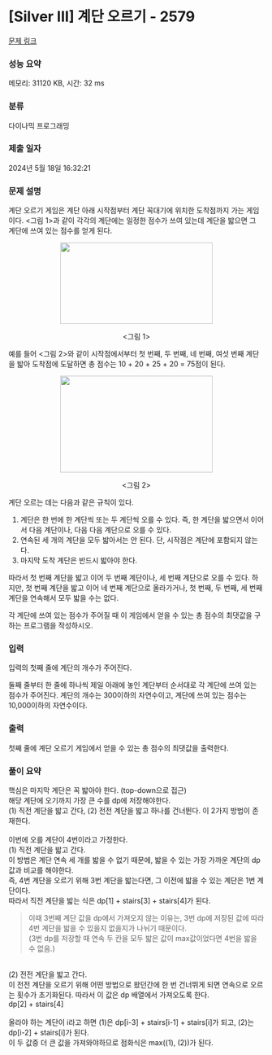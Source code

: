 # [Silver III] 계단 오르기 - 2579 

[문제 링크](https://www.acmicpc.net/problem/2579) 

### 성능 요약

메모리: 31120 KB, 시간: 32 ms

### 분류

다이나믹 프로그래밍

### 제출 일자

2024년 5월 18일 16:32:21

### 문제 설명

<p>계단 오르기 게임은 계단 아래 시작점부터 계단 꼭대기에 위치한 도착점까지 가는 게임이다. <그림 1>과 같이 각각의 계단에는 일정한 점수가 쓰여 있는데 계단을 밟으면 그 계단에 쓰여 있는 점수를 얻게 된다.</p>

<p style="text-align: center;"><img alt="" src="https://u.acmicpc.net/7177ea45-aa8d-4724-b256-7b84832c9b97/Screen%20Shot%202021-06-23%20at%203.00.46%20PM.png" style="width: 300px; height: 160px;"></p>

<p style="text-align: center;"><그림 1></p>

<p>예를 들어 <그림 2>와 같이 시작점에서부터 첫 번째, 두 번째, 네 번째, 여섯 번째 계단을 밟아 도착점에 도달하면 총 점수는 10 + 20 + 25 + 20 = 75점이 된다.</p>

<p style="text-align: center;"><img alt="" src="https://u.acmicpc.net/f00b6121-1c25-492e-9bc0-d96377c586b0/Screen%20Shot%202021-06-23%20at%203.01.39%20PM.png" style="width: 300px; height: 190px;"></p>

<p style="text-align: center;"><그림 2></p>

<p>계단 오르는 데는 다음과 같은 규칙이 있다.</p>

<ol>
	<li>계단은 한 번에 한 계단씩 또는 두 계단씩 오를 수 있다. 즉, 한 계단을 밟으면서 이어서 다음 계단이나, 다음 다음 계단으로 오를 수 있다.</li>
	<li>연속된 세 개의 계단을 모두 밟아서는 안 된다. 단, 시작점은 계단에 포함되지 않는다.</li>
	<li>마지막 도착 계단은 반드시 밟아야 한다.</li>
</ol>

<p>따라서 첫 번째 계단을 밟고 이어 두 번째 계단이나, 세 번째 계단으로 오를 수 있다. 하지만, 첫 번째 계단을 밟고 이어 네 번째 계단으로 올라가거나, 첫 번째, 두 번째, 세 번째 계단을 연속해서 모두 밟을 수는 없다.</p>

<p>각 계단에 쓰여 있는 점수가 주어질 때 이 게임에서 얻을 수 있는 총 점수의 최댓값을 구하는 프로그램을 작성하시오.</p>

### 입력 

 <p>입력의 첫째 줄에 계단의 개수가 주어진다.</p>

<p>둘째 줄부터 한 줄에 하나씩 제일 아래에 놓인 계단부터 순서대로 각 계단에 쓰여 있는 점수가 주어진다. 계단의 개수는 300이하의 자연수이고, 계단에 쓰여 있는 점수는 10,000이하의 자연수이다.</p>

### 출력 

 <p>첫째 줄에 계단 오르기 게임에서 얻을 수 있는 총 점수의 최댓값을 출력한다.</p>

### 풀이 요약
핵심은 마지막 계단은 꼭 밟아야 한다. (top-down으로 접근)<br/>
해당 계단에 오기까지 가장 큰 수를 dp에 저장해야한다. <br/>
(1) 직전 계단을 밟고 간다, (2) 전전 계단을 밟고 하나를 건너뛴다. 이 2가지 방법이 존재한다.<br/>
<br/>
이번에 오를 계단이 4번이라고 가정한다.<br/>
(1) 직전 계단을 밟고 간다.<br/>
이 방법은 계단 연속 세 개를 밟을 수 없기 때문에, 밟을 수 있는 가장 가까운 계단의 dp값과 비교를 해야한다.<br/>
즉, 4번 계단을 오르기 위해 3번 계단을 밟는다면, 그 이전에 밟을 수 있는 계단은 1번 계단이다.<br/>
따라서 직전 계단을 밟는 식은 dp[1] + stairs[3] + stairs[4]가 된다.<br/>
> 이때 3번째 계단 값을 dp에서 가져오지 않는 이유는, 3번 dp에 저장된 값에 따라 4번 계단을 밟을 수 있을지 없을지가 나뉘기 때문이다.<br/>
(3번 dp를 저장할 때 연속 두 칸을 모두 밟은 값이 max값이었다면 4번을 밟을 수 없음.)<br/>
<br/>
(2) 전전 계단을 밟고 간다.<br/>
이 전전 계단을 오르기 위해 어떤 방법으로 왔던간에 한 번 건너뛰게 되면 연속으로 오르는 횟수가 초기화된다. 따라서 이 값은 dp 배열에서 가져오도록 한다.<br/>
dp[2] + stairs[4]<br/>
<br/>
올라야 하는 계단이 i라고 하면 (1)은 dp[i-3] + stairs[i-1] + stairs[i]가 되고, (2)는 dp[i-2] + stairs[i]가 된다.<br/>
이 두 값중 더 큰 값을 가져와야하므로 점화식은 max((1), (2))가 된다.
